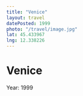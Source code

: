 ```yaml
---
title: "Venice"
layout: travel
datePosted: 1999
photo: "/travel/image.jpg"
lat: 45.433967
lng: 12.338226
---
```

# Venice



Year: 1999
